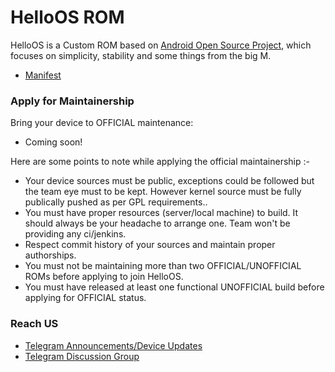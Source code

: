 HelloOS ROM
===========
HelloOS is a Custom ROM based on [Android Open Source Project](https://android.googlesource.com/), which focuses on simplicity, stability and some things from the big M.

- [Manifest](https://github.com/HelloOS-AOSP/manifest)

### Apply for Maintainership

Bring your device to OFFICIAL maintenance:

- Coming soon!

Here are some points to note while applying the official maintainership :-

- Your device sources must be public, exceptions could be followed but the team eye must to be kept. However kernel source must be fully publically pushed as per GPL requirements..
- You must have proper resources (server/local machine) to build. It should always be your headache to arrange one. Team won't be providing any ci/jenkins.
- Respect commit history of your sources and maintain proper authorships.
- You must not be maintaining more than two OFFICIAL/UNOFFICIAL ROMs before applying to join HelloOS.
- You must have released at least one functional UNOFFICIAL build before applying for OFFICIAL status.

### Reach US

- [Telegram Announcements/Device Updates](https://t.me/HelloOSUpdates)
- [Telegram Discussion Group](https://t.me/HelloOSROM)
